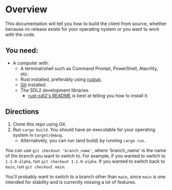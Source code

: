 # Overview
This documentation will tell you how to build the client from source, whether
because no release exists for your operating system or you want to work with the
code.

## You need:
- A computer with:
  - A terminal/shell such as Command Prompt, PowerShell, Alacritty, etc.
  - Rust installed, preferably using [rustup](https://rustup.rs/).
  - [Git](https://git-scm.com/) installed.
  - The SDL2 development libraries.
    - [rust-sdl2's README](https://github.com/Rust-SDL2/rust-sdl2/blob/master/README.md#requirements)
      is best at telling you how to install it.

## Directions
1. Clone this repo using Git.
2. Run `cargo build`. You should have an executable for your operating system in
   `target/debug`.
   - Alternatively, you can run (and build) by running `cargo run`.

You can use `git checkout 'branch_name'`, where 'branch_name' is the name of the
branch you want to switch to. For example, if you wanted to switch to
`1.1.0-alpha`, run `git checkout 1.1.0-alpha`. If you wanted to switch back to
`main`, run `git checkout main`.

You'll probably want to switch to a branch other
than `main`, since `main` is one intended for stability and is currently missing
a lot of features.